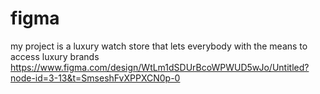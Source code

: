 # figma
my project is a luxury watch store that lets everybody with the means to access luxury brands
https://www.figma.com/design/WtLm1dSDUrBcoWPWUD5wJo/Untitled?node-id=3-13&t=SmseshFvXPPXCN0p-0
